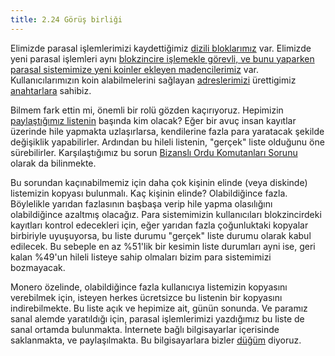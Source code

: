 ```yaml
---
title: 2.24 Görüş birliği
---
```


Elimizde parasal işlemlerimizi kaydettiğimiz [dizili
bloklarımız](2.11_blockchain.md) var.  Elimizde yeni parasal işlemleri
aynı [blokzincire işlemekle görevli, ve bunu yaparken parasal
sistemimize yeni koinler ekleyen madencilerimiz](2.09_miners.md) var.
Kullanıcılarımızın koin alabilmelerini sağlayan
[adreslerimizi](2.21_addresses.md) ürettigimiz
[anahtarlara](2.15_keys.md) sahibiz.

Bilmem fark ettin mi, önemli bir rolü gözden kaçırıyoruz.  Hepimizin
[paylaştığımız listenin](2.10_money_ledger.md) başında kim olacak?
Eğer bir avuç insan kayıtlar üzerinde hile yapmakta uzlaşırlarsa,
kendilerine fazla para yaratacak şekilde değişiklik yapabilirler.
Ardından bu hileli listenin, "gerçek" liste olduğunu öne sürebilirler.
Karşılaştığımız bu sorun [Bizanslı Ordu Komutanları
Sorunu](https://en.wikipedia.org/wiki/Byzantine_fault) olarak da
bilinmekte.

Bu sorundan kaçınabilmemiz için daha çok kişinin elinde (veya
diskinde) listemizin kopyası bulunmalı.  Kaç kişinin elinde?
Olabildiğince fazla.  Böylelikle yarıdan fazlasının başbaşa verip hile
yapma olasılığını olabildiğince azaltmış olacağız.  Para sistemimizin
kullanıcıları blokzincirdeki kayıtları kontrol edecekleri için, eğer
yarıdan fazla çoğunluktaki kopyalar birbiriyle uyuşuyorsa, bu liste
durumu "gerçek" liste durumu olarak kabul edilecek.  Bu sebeple en az
%51'lik bir kesimin liste durumları ayni ise, geri kalan %49'un hileli
listeye sahip olmaları bizim para sistemimizi bozmayacak.

Monero özelinde, olabildiğince fazla kullanıcıya listemizin kopyasını
verebilmek için, isteyen herkes ücretsizce bu listenin bir kopyasını
indirebilmekte.  Bu liste açık ve hepimize ait, günün sonunda.  Ve
paramız sanal alemde yaratıldığı için, parasal işlemlerimizi
yazdığımız bu liste de sanal ortamda bulunmakta.  İnternete bağlı
bilgisayarlar içerisinde saklanmakta, ve paylaşılmakta.  Bu
bilgisayarlara bizler [düğüm](2.25_nodes.md) diyoruz.

